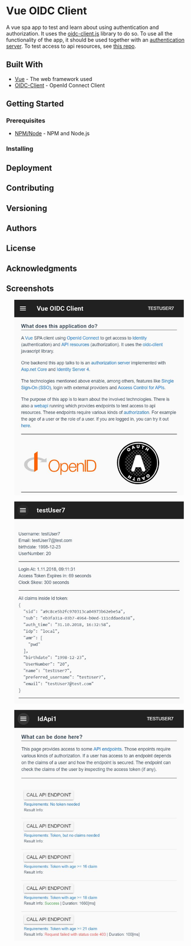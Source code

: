 # Vue OIDC Client

A vue spa app to test and learn about using authentication and authorization. It uses the <a href="https://github.com/IdentityModel/oidc-client-js">oidc-client.js</a> library to do so.
To use all the functionality of the app, it should be used together with an <a href="https://github.com/latsic/idServer.git">authentication server</a>.
To test access to api resources, see <a href="https://github.com/latsic/idApi1.git">this repo</a>.

## Built With

* [Vue](https://vuejs.org/) - The web framework used
* [OIDC-Client](https://github.com/IdentityModel/oidc-client-js) - OpenId Connect Client

## Getting Started

### Prerequisites

* [NPM/Node](https://www.npmjs.com/get-npm) - NPM and Node.js

### Installing

## Deployment

## Contributing

## Versioning

## Authors

## License

## Acknowledgments

## Screenshots

<p align="center">
  <img width="460" src="./app_screenshot_info.jpg">
</p>

<p align="center">
  <img width="460" src="./app_screenshot_credentials.jpg">
</p>

<p align="center">
  <img width="460" src="./app_screenshot_api.jpg">
</p>
